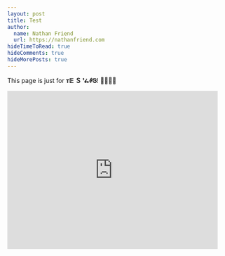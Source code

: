 ```yaml
---
layout: post
title: Test
author:
  name: Nathan Friend
  url: https://nathanfriend.com
hideTimeToRead: true
hideComments: true
hideMorePosts: true
---
```


This page is just for <b>т𝔼 Ｓ ᵗ𝓲𝓝Ꮆ</b>! 👨🏼‍🔬🔬

<iframe src="https://giphy.com/embed/gw3IWyGkC0rsazTi" width="480" height="360" frameBorder="0" class="giphy-embed" allowFullScreen></iframe><p></p>
